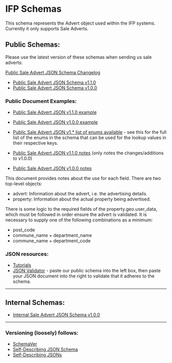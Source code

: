 # IFP Schemas

This schema represents the Advert object used within the IFP systems. Currently it only supports Sale Adverts.

## Public Schemas:

Please use the latest version of these schemas when sending us sale adverts:

[Public Sale Advert JSON Schema Changelog](https://github.com/ifp/schemas/blob/master/json/public_sale-advert-schema_changelog.json)

- [Public Sale Advert JSON Schema v1.1.0](https://github.com/ifp/schemas/blob/master/json/public_sale-advert-schema_v1.1.0.json)
- [Public Sale Advert JSON Schema v1.0.0](https://github.com/ifp/schemas/blob/master/json/public_sale-advert-schema_v1.0.0.json)

### Public Document Examples:

- [Public Sale Advert JSON v1.1.0 example](https://github.com/ifp/schemas/blob/master/json/examples/public_sale-advert-schema_v1.1.0-example.json)
- [Public Sale Advert JSON v1.0.0 example](https://github.com/ifp/schemas/blob/master/json/examples/public_sale-advert-schema_v1.0.0-example.json)
- [Public Sale Advert JSON v1.* list of enums available](https://github.com/ifp/schemas/blob/master/json/examples/public_sale-advert-schema_v1.*-enum-values.json) - see this for the full list of the enums in the schema that can be used for the lookup values in their respective keys.

- [Public Sale Advert JSON v1.1.0 notes](https://github.com/ifp/schemas/blob/master/json/examples/public_sale-advert-schema_v1.1.0-notes.json) (only notes the changes/additions to v1.0.0)
- [Public Sale Advert JSON v1.0.0 notes](https://github.com/ifp/schemas/blob/master/json/examples/public_sale-advert-schema_v1.0.0-notes.json)

This document provides notes about the use for each field. There are two top-level objects:
- advert: Information about the advert, i.e. the advertising details.
- property: Information about the actual property being advertised.
    
There is some logic to the required fields of the property.geo.user_data, which must be followed in order ensure the advert is validated. It is necessary to supply one of the following combinations as a minimum:
- post_code
- commune_name + department_name
- commune_name + department_code

### JSON resources:

- [Tutorials](https://www.google.co.uk/search?q=json%20tutorial)
- [JSON Validator](http://www.jsonschemavalidator.net/) - paste our public schema into the left box, then paste your JSON document into the right to validate that it adheres to the schema.

-----

## Internal Schemas:

- [Internal Sale Advert JSON Schema v1.0.0](https://github.com/ifp/schemas/blob/master/json/internal_sale-advert-schema_v1.0.0.json)

-----

### Versioning (loosely) follows:

- [SchemaVer](https://github.com/ifp/iglu/wiki/SchemaVer)
- [Self-Describing JSON Schema](https://github.com/ifp/iglu/wiki/Self-describing-JSON-Schemas)
- [Self-Describing JSONs](https://github.com/ifp/iglu/wiki/Self-describing-JSONs)
